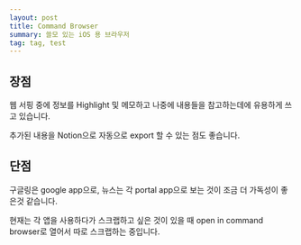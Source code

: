 ```yaml
---
layout: post
title: Command Browser
summary: 쓸모 있는 iOS 용 브라우저
tag: tag, test
---
```


## 장점

웹 서핑 중에 정보를 Highlight 및 메모하고 나중에 내용들을 참고하는데에 유용하게 쓰고 있습니다.

추가된 내용을 Notion으로 자동으로 export 할 수 있는 점도 좋습니다.

## 단점

구글링은 google app으로, 뉴스는 각 portal app으로 보는 것이 조금 더 가독성이 좋은것 같습니다.

현재는 각 앱을 사용하다가 스크랩하고 싶은 것이 있을 때 open in command browser로 열어서 따로 스크랩하는 중입니다.
